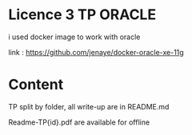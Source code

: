 # Licence 3 TP ORACLE

i used docker image to work with oracle

link : https://github.com/jenaye/docker-oracle-xe-11g

# Content 

TP split by folder, all write-up are in README.md 

Readme-TP{id}.pdf are available for offline



